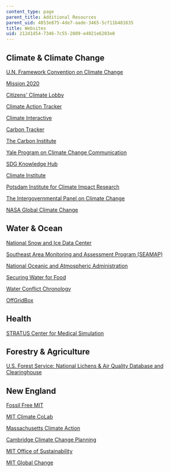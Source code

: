 ```yaml
---
content_type: page
parent_title: Additional Resources
parent_uid: 4853e875-4de7-aade-3465-5cf11b481635
title: Websites
uid: 212d1d54-7346-7c55-2089-e4021e6203e0
---
```


Climate & Climate Change
------------------------

[U.N. Framework Convention on Climate Change](https://unfccc.int/)

[Mission 2020](http://www.mission2020.global/)

[Citizens' Climate Lobby](https://citizensclimatelobby.org/)

[Climate Action Tracker](https://climateactiontracker.org/)

[Climate Interactive](https://www.climateinteractive.org/)

[Carbon Tracker](https://www.carbontracker.org/)

[The Carbon Institute](https://carboninstitute.org/)

[Yale Program on Climate Change Communication](https://climatecommunication.yale.edu/)

[SDG Knowledge Hub](http://sdg.iisd.org/)

[Climate Institute](http://climate.org/)

[Potsdam Institute for Climate Impact Research](https://www.pik-potsdam.de/pik-frontpage)

[The Intergovernmental Panel on Climate Change](https://www.ipcc.ch/)

[NASA Global Climate Change](https://climate.nasa.gov/)

Water & Ocean
-------------

[National Snow and Ice Data Center](https://nsidc.org/)

[Southeast Area Monitoring and Assessment Program (SEAMAP)](https://www.gsmfc.org/seamap.php)

[National Oceanic and Atmospheric Administration](https://www.noaa.gov/)

[Securing Water for Food](https://securingwaterforfood.org/)

[Water Conflict Chronology](http://www.worldwater.org/conflict/list/)

[OffGridBox](https://www.offgridbox.com/)

Health
------

[STRATUS Center for Medical Simulation](https://www.brighamandwomens.org/emergency-medicine/stratus-center-for-medical-simulation)

Forestry & Agriculture
----------------------

[U.S. Forest Service: National Lichens & Air Quality Database and Clearinghouse](http://gis.nacse.org/lichenair/)

New England
-----------

[Fossil Free MIT](http://www.fossilfreemit.org/)

[MIT Climate CoLab](https://www.climatecolab.org/)

[Massachusetts Climate Action](https://www.mass.gov/topics/climate-action)

[Cambridge Climate Change Planning](https://www.cambridgema.gov/CDD/climateandenergy/climatechangeplanning)

[MIT Office of Sustainability](http://sustainability.mit.edu/)

[MIT Global Change](https://globalchange.mit.edu/)